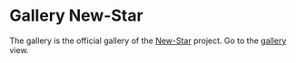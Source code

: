 # Gallery New-Star

The gallery is the official gallery of the [New-Star](https://github.com/Yaro2709/New-Star) project. Go to the [gallery](https://yaro2709.github.io/New-Star-website/gallery) view.